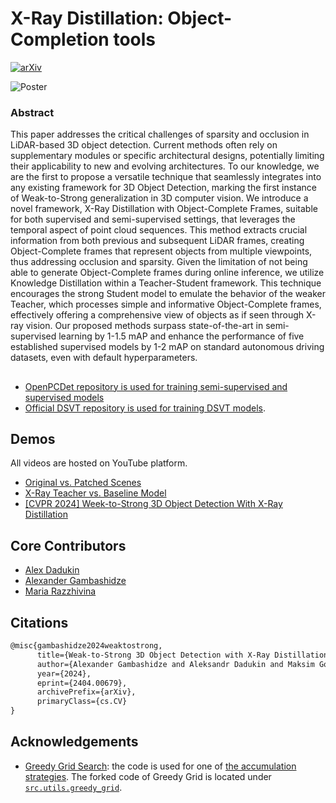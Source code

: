 # X-Ray Distillation: Object-Completion tools

[![arXiv](http://img.shields.io/badge/cs.CV-arXiv:2404.00679-B31B1B.svg)](https://arxiv.org/abs/2404.00679)

![Poster](./images/poster.png)

### Abstract

This paper addresses the critical challenges of sparsity and occlusion in LiDAR-based 3D object detection. Current methods often rely on supplementary modules or specific architectural designs, potentially limiting their applicability to new and evolving architectures. To our knowledge, we are the first to propose a versatile technique that seamlessly integrates into any existing framework for 3D Object Detection, marking the first instance of Weak-to-Strong generalization in 3D computer vision. We introduce a novel framework, X-Ray Distillation with Object-Complete Frames, suitable for both supervised and semi-supervised settings, that leverages the temporal aspect of point cloud sequences. This method extracts crucial information from both previous and subsequent LiDAR frames, creating Object-Complete frames that represent objects from multiple viewpoints, thus addressing occlusion and sparsity. Given the limitation of not being able to generate Object-Complete frames during online inference, we utilize Knowledge Distillation within a Teacher-Student framework. This technique encourages the strong Student model to emulate the behavior of the weaker Teacher, which processes simple and informative Object-Complete frames, effectively offering a comprehensive view of objects as if seen through X-ray vision. Our proposed methods surpass state-of-the-art in semi-supervised learning by 1-1.5 mAP and enhance the performance of five established supervised models by 1-2 mAP on standard autonomous driving datasets, even with default hyperparameters.

##
- [OpenPCDet repository is used for training semi-supervised and supervised models](https://github.com/open-mmlab/OpenPCDet)
- [Official DSVT repository is used for training DSVT models](https://github.com/Haiyang-W/DSVT).

## Demos

All videos are hosted on YouTube platform.

- [Original vs. Patched Scenes](https://youtu.be/GN-Bn7nVqZc?si=xU9xGubApSAKLc1P)
- [X-Ray Teacher vs. Baseline Model](https://youtu.be/4l08cgaCSkg?si=Hjq3j1GWN9LQsFF9)
- [[CVPR 2024] Week-to-Strong 3D Object Detection With X-Ray Distillation](https://youtu.be/qo6Z3Bk_I9M?si=qqty2WDliksbwECW)

## Core Contributors

- [Alex Dadukin](https://github.com/st235)
- [Alexander Gambashidze](https://github.com/sakharok13)
- [Maria Razzhivina](https://github.com/mariarzv)

## Citations

```tex
@misc{gambashidze2024weaktostrong,
      title={Weak-to-Strong 3D Object Detection with X-Ray Distillation}, 
      author={Alexander Gambashidze and Aleksandr Dadukin and Maksim Golyadkin and Maria Razzhivina and Ilya Makarov},
      year={2024},
      eprint={2404.00679},
      archivePrefix={arXiv},
      primaryClass={cs.CV}
}
```

## Acknowledgements

- [Greedy Grid Search](https://github.com/DavidBoja/greedy-grid-search): the code is used for one of [the accumulation strategies](./src/accumulation/greedy_grid_accumulator_strategy.py). The forked code of Greedy Grid is located under [`src.utils.greedy_grid`](./src/utils/greedy_grid).

